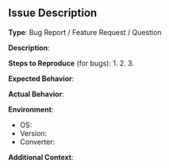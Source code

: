 ## Issue Description

**Type**: Bug Report / Feature Request / Question

**Description**:
<!-- Describe the issue -->

**Steps to Reproduce** (for bugs):
1.
2.
3.

**Expected Behavior**:
<!-- What should happen -->

**Actual Behavior**:
<!-- What actually happened -->

**Environment**:
- OS:
- Version:
- Converter:

**Additional Context**:
<!-- Any other information -->

